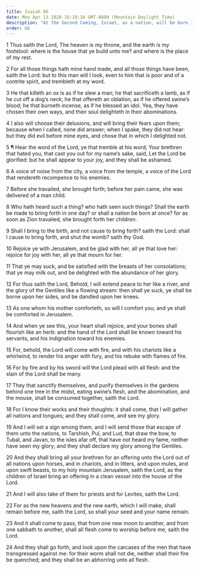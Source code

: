 ```yaml
---
title: Isaiah 66
date: Mon Apr 13 2020 16:19:16 GMT-0600 (Mountain Daylight Time)
description: "At the Second Coming, Israel, as a nation, will be born in a day; the wicked will be destroyed; and the Gentiles will hear the gospel."
order: 66
---
```


1 Thus saith the Lord, The heaven is my throne, and the earth is my footstool: where is the house that ye build unto me? and where is the place of my rest.

2 For all those things hath mine hand made, and all those things have been, saith the Lord: but to this man will I look, even to him that is poor and of a contrite spirit, and trembleth at my word.

3 He that killeth an ox is as if he slew a man; he that sacrificeth a lamb, as if he cut off a dog’s neck; he that offereth an oblation, as if he offered swine’s blood; he that burneth incense, as if he blessed an idol. Yea, they have chosen their own ways, and their soul delighteth in their abominations.

4 I also will choose their delusions, and will bring their fears upon them; because when I called, none did answer; when I spake, they did not hear: but they did evil before mine eyes, and chose that in which I delighted not.

5 ¶ Hear the word of the Lord, ye that tremble at his word; Your brethren that hated you, that cast you out for my name’s sake, said, Let the Lord be glorified: but he shall appear to your joy, and they shall be ashamed.

6 A voice of noise from the city, a voice from the temple, a voice of the Lord that rendereth recompence to his enemies.

7 Before she travailed, she brought forth; before her pain came, she was delivered of a man child.

8 Who hath heard such a thing? who hath seen such things? Shall the earth be made to bring forth in one day? or shall a nation be born at once? for as soon as Zion travailed, she brought forth her children.

9 Shall I bring to the birth, and not cause to bring forth? saith the Lord: shall I cause to bring forth, and shut the womb? saith thy God.

10 Rejoice ye with Jerusalem, and be glad with her, all ye that love her: rejoice for joy with her, all ye that mourn for her.

11 That ye may suck, and be satisfied with the breasts of her consolations; that ye may milk out, and be delighted with the abundance of her glory.

12 For thus saith the Lord, Behold, I will extend peace to her like a river, and the glory of the Gentiles like a flowing stream: then shall ye suck, ye shall be borne upon her sides, and be dandled upon her knees.

13 As one whom his mother comforteth, so will I comfort you; and ye shall be comforted in Jerusalem.

14 And when ye see this, your heart shall rejoice, and your bones shall flourish like an herb: and the hand of the Lord shall be known toward his servants, and his indignation toward his enemies.

15 For, behold, the Lord will come with fire, and with his chariots like a whirlwind, to render his anger with fury, and his rebuke with flames of fire.

16 For by fire and by his sword will the Lord plead with all flesh: and the slain of the Lord shall be many.

17 They that sanctify themselves, and purify themselves in the gardens behind one tree in the midst, eating swine’s flesh, and the abomination, and the mouse, shall be consumed together, saith the Lord.

18 For I know their works and their thoughts: it shall come, that I will gather all nations and tongues; and they shall come, and see my glory.

19 And I will set a sign among them, and I will send those that escape of them unto the nations, to Tarshish, Pul, and Lud, that draw the bow, to Tubal, and Javan, to the isles afar off, that have not heard my fame, neither have seen my glory; and they shall declare my glory among the Gentiles.

20 And they shall bring all your brethren for an offering unto the Lord out of all nations upon horses, and in chariots, and in litters, and upon mules, and upon swift beasts, to my holy mountain Jerusalem, saith the Lord, as the children of Israel bring an offering in a clean vessel into the house of the Lord.

21 And I will also take of them for priests and for Levites, saith the Lord.

22 For as the new heavens and the new earth, which I will make, shall remain before me, saith the Lord, so shall your seed and your name remain.

23 And it shall come to pass, that from one new moon to another, and from one sabbath to another, shall all flesh come to worship before me, saith the Lord.

24 And they shall go forth, and look upon the carcases of the men that have transgressed against me: for their worm shall not die, neither shall their fire be quenched; and they shall be an abhorring unto all flesh.
